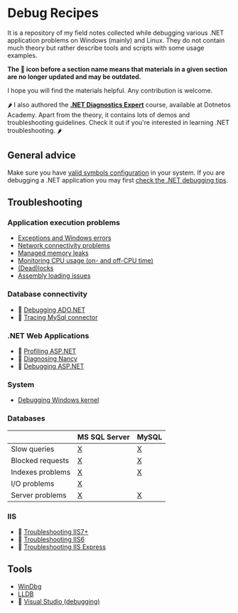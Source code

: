 
Debug Recipes
=============

It is a repository of my field notes collected while debugging various .NET application problems on Windows (mainly) and Linux. They do not contain much theory but rather describe tools and scripts with some usage examples.

**The :floppy_disk: icon before a section name means that materials in a given section are no longer updated and may be outdated.**

I hope you will find the materials helpful. Any contribution is welcome.

🌶 I also authored the [**.NET Diagnostics Expert**](https://diagnosticsexpert.com/?utm_source=debugrecipes&utm_medium=banner&utm_campaign=general) course, available at Dotnetos Academy. Apart from the theory, it contains lots of demos and troubleshooting guidelines. Check it out if you're interested in learning .NET troubleshooting. 🌶

## General advice

Make sure you have [valid symbols configuration](windows-debugging-configuration.md#environment-variables) in your system. If you are debugging a .NET application you may first [check the .NET debugging tips](clr-debugging-tips.md).

## Troubleshooting

### Application execution problems

- [Exceptions and Windows errors](exceptions/exceptions.md)
- [Network connectivity problems](network/network-tracing.md)
- [Managed memory leaks](memory/managed-memory-leaks.md)
- [Monitoring CPU usage (on- and off-CPU time)](cpu/monitoring-cpu-usage.md)
- [(Dead)locks](deadlocks/diagnosing-deadlocks.md)
- [Assembly loading issues](assemblies/clr-assemblies.md)

### Database connectivity

- :floppy_disk: [Debugging ADO.NET](ado.net/ado.net-debugging.md)
- :floppy_disk: [Tracing MySql connector](databases/mysql/mysql.net-connector-usage.md)

### .NET Web Applications

- :floppy_disk: [Profiling ASP.NET](asp.net/asp.net-profiling.md)
- :floppy_disk: [Diagnosing Nancy](nancy/nancy-diagnostics.md)
- :floppy_disk: [Debugging ASP.NET](asp.net/asp.net-debugging.md)

### System

- [Debugging Windows kernel](windows/kernel-debugging.md)

### Databases

|     | MS SQL Server | MySQL |
| --- | --- | --- |
| Slow queries | [X](databases/mssqlserver/mssqlserver-querying.md) | [X](databases/mysql/mysql-querying.md) |
| Blocked requests | [X](databases/mssqlserver/mssqlserver-concurrency.md) | [X](databases/mysql/mysql-concurrency.md) |
| Indexes problems | [X](databases/mssqlserver/mssqlserver-indexes.md) | [X](databases/mysql/mysql-indexes.md) |
| I/O problems | [X](databases/mssqlserver/mssqlserver-troubleshooting-io.md) |  |
| Server problems | [X](databases/mssqlserver/mssqlserver-troubleshooting-server.md) | [X](databases/mysql/mysql-troubleshooting-server.md) |

### IIS

- :floppy_disk: [Troubleshooting IIS7+](iis/iis7up.md)
- :floppy_disk: [Troubleshooting IIS6](iis/iis6.md)
- :floppy_disk: [Troubleshooting IIS Express](iis/iisexpress.md)

## Tools

- [WinDbg](debugging-using-windbg/windbg-field-notes.md)
- [LLDB](debugging-using-lldb/lldb-field-notes.md)
- :floppy_disk: [Visual Studio (debugging)](debugging-using-vs/README.md)
